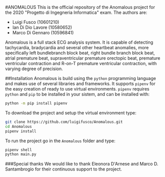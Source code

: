 #ANOMALOUS
This is the official repository of the Anomalous project for the 2020
"Progetto di Ingegneria Informatica" exam. The authors are:
- Luigi Fusco (10601210)
- Ian Di Dio Lavore (10580652)
- Marco Di Gennaro (10596841)

Anomalous is a full stack ECG analysis system. It is capable of detecting tachycardia,
bradycardia and several other heartbeat anomalies, more specifically left bundlebranch
block beat, right bundle branch block beat, atrial premature beat, supraventricular
premature orectopic beat, premature ventricular contraction and R-on-T premature
ventricular contraction, with varying degree of precision.

##Installation
Anomalous is build using the `python` programming language and makes use of several
libraries and frameworks. It supports `pipenv` for the easy creation of ready to use
virtual environments. `pipenv` requires `python` and `pip` to be installed in your sistem,
and can be installed with:
```bash
python -m pip install pipenv
```

To download the project and setup the virtual environment type:
```bash
git clone https://github.com/luigifusco/Anomalous.git
cd Anomalous
pipenv install
```

To run the project go in the `Anomalous` folder and type:
```bash
pipenv shell
python main.py
```

###Special thanks
We would like to thank Eleonora D'Arnese and Marco D. Santambrogio for their continuous
support to the project.
